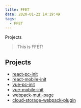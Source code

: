 ```yaml
---
title: FFET
date: 2020-01-22 14:19:49
tags:
  - FFET
---
```


Projects

<!--more-->

> This is FFET!

## Projects

- [react-pc-init](https://github.com/FFET/react-pc-init)
- [react-mobile-init](https://github.com/FFET/react-mobile-init)
- [vue-pc-init](https://github.com/FFET/vue-pc-init)
- [vue-mobile-init](https://github.com/FFET/vue-mobile-init)
- [webpack-muti-page](https://github.com/FFET/webpack-muti-page)
- [cloud-storage-webpack-plugin](https://github.com/FFET/cloud-storage-webpack-plugin)

